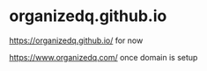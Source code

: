 # organizedq.github.io

https://organizedq.github.io/ for now

https://www.organizedq.com/ once domain is setup
